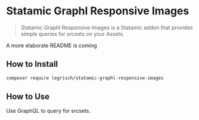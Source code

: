 # Statamic Graphl Responsive Images

> Statamic Graphl Responsive Images is a Statamic addon that provides simple queries for srcsets on your Assets.

A more elaborate README is coming

## How to Install

``` bash
composer require legrisch/statamic-graphl-responsive-images
```

## How to Use

Use GraphQL to query for srcsets.

